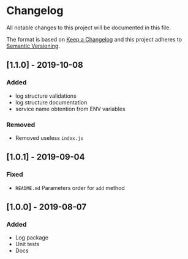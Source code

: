 # Changelog

All notable changes to this project will be documented in this file.

The format is based on [Keep a Changelog](http://keepachangelog.com/en/1.0.0/)
and this project adheres to [Semantic Versioning](http://semver.org/spec/v2.0.0.html).

## [1.1.0] - 2019-10-08
### Added
- log structure validations
- log structure documentation
- service name obtention from ENV variables

### Removed
- Removed useless `index.js`

## [1.0.1] - 2019-09-04
### Fixed
- `README.md` Parameters order for `add` method

## [1.0.0] - 2019-08-07
### Added
- Log package
- Unit tests
- Docs